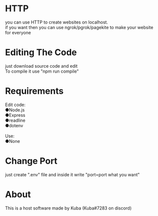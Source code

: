 # HTTP
 you can use HTTP to create websites on localhost.<br>if you want then you can use ngrok/pgrok/pagekite to make your website for everyone
<h1>Editing The Code</h1>
just download source code and edit<br>To compile it use "npm run compile"
<h1>Requirements</h1>
Edit code:<br>    ●Node.js<br>●Express<br>●readline<br>●dotenv<br><br>
Use:<br>●None
<h1>Change Port</h1>
just create ".env" file and inside it write "port=port what you want"
<h1>About</h1>
This is a host software made by Kuba (Kuba#7283 on discord)
